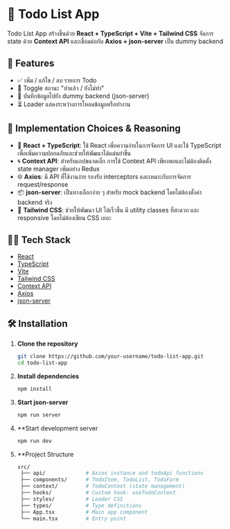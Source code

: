 # 📝 Todo List App

Todo List App สร้างขึ้นด้วย **React + TypeScript + Vite + Tailwind CSS** จัดการ state ด้วย **Context API** และเชื่อมต่อกับ **Axios + json-server** เป็น dummy backend


## 🚀 Features

- ✅ เพิ่ม / แก้ไข / ลบ รายการ Todo
- 🔁 Toggle สถานะ "ทำแล้ว / ยังไม่ทำ"
- 💾 บันทึกข้อมูลไปยัง dummy backend (json-server)
- ⏳ Loader แสดงระหว่างการโหลดข้อมูลหรือทำงาน

## 🧠 Implementation Choices & Reasoning

- 🔷 **React + TypeScript**: ใช้ React เพื่อความง่ายในการจัดการ UI และใช้ TypeScript เพื่อเพิ่มความปลอดภัยและช่วยให้พัฒนาได้แม่นยำขึ้น
- 🌀 **Context API**: สำหรับแอปขนาดเล็ก การใช้ Context API เพียงพอและไม่ต้องติดตั้ง state manager เพิ่มอย่าง Redux
- 🌐 **Axios**: มี API ที่ใช้งานง่าย รองรับ interceptors และเหมาะกับการจัดการ request/response
- 📦 **json-server**: เป็นทางเลือกง่าย ๆ สำหรับ mock backend โดยไม่ต้องตั้งค่า backend จริง
- 🎨 **Tailwind CSS**: ช่วยให้พัฒนา UI ได้เร็วขึ้น มี utility classes ที่สะดวก และ responsive โดยไม่ต้องเขียน CSS เยอะ


## 🧑‍💻 Tech Stack

- [React](https://reactjs.org/)
- [TypeScript](https://www.typescriptlang.org/)
- [Vite](https://vitejs.dev/)
- [Tailwind CSS](https://tailwindcss.com/)
- [Context API](https://reactjs.org/docs/context.html)
- [Axios](https://axios-http.com/)
- [json-server](https://github.com/typicode/json-server)

## 🛠️ Installation

1. **Clone the repository**
   ```bash
   git clone https://github.com/your-username/todo-list-app.git
   cd todo-list-app
2. **Install dependencies**
   ```bash
   npm install
3. **Start json-server**
   ```bash
   npm run server
4. **Start development server
   ```bash
   npm run dev
5. **Project Structure
   ```bash
   src/
    ├── api/             # Axios instance and todoApi functions
    ├── components/      # TodoItem, TodoList, TodoForm
    ├── context/         # TodoContext (state management)
    ├── hooks/           # Custom hook: useTodoContext
    ├── styles/          # Loader CSS
    ├── types/           # Type definitions
    ├── App.tsx          # Main app component
    └── main.tsx         # Entry point
   

